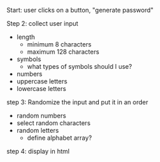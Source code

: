 Start: user clicks on a button, "generate password"

Step 2: collect user input
* length
    * minimum 8 characters
    * maximum 128 characters
* symbols
    * what types of symbols should I use?
* numbers
* uppercase letters
* lowercase letters

step 3: Randomize the input and put it in an order
* random numbers
* select random characters
* random letters
    * define alphabet array?

step 4: display in html